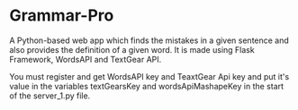 # Grammar-Pro

A Python-based web app which finds the mistakes in a given sentence and also provides the definition of a given word. It is made using Flask Framework, WordsAPI and TextGear API.

You must register and get WordsAPI key and TeaxtGear Api key and put it's value in the variables textGearsKey and wordsApiMashapeKey in the start of the server_1.py file.

